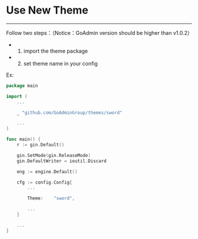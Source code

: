 # Use New Theme
---

Follow two steps：（Notice：GoAdmin version should be higher than v1.0.2）

- 1. import the theme package
- 2. set theme name in your config

Ex:

```go
package main

import (
	...

	_ "github.com/GoAdminGroup/themes/sword"

    ...
)

func main() {
	r := gin.Default()

	gin.SetMode(gin.ReleaseMode)
	gin.DefaultWriter = ioutil.Discard

	eng := engine.Default()

	cfg := config.Config{
		...

		Theme:    "sword",

        ...
	}

    ...
}
```
